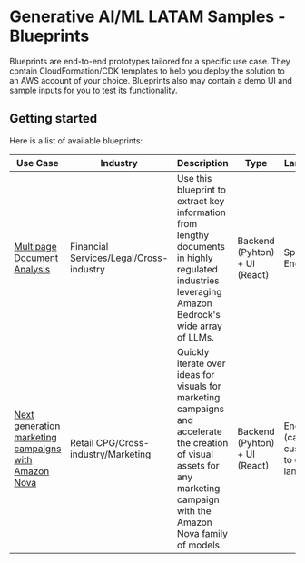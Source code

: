 # Generative AI/ML LATAM Samples - Blueprints

Blueprints are end-to-end prototypes tailored for a specific use case. They contain CloudFormation/CDK templates to help you deploy the solution to an AWS account of your choice. Blueprints also may contain a demo UI and sample inputs for you to test its functionality.

## Getting started

Here is a list of available blueprints:

| Use Case                                                                         | Industry                                | Description                    | Type        | Languages        |
|----------------------------------------------------------------------------------|-----------------------------------------|--------------------------------|-------------|------------------|
| [Multipage Document Analysis](./multipage-document-analysis/README.md) | Financial Services/Legal/Cross-industry | Use this blueprint to extract key information from lengthy documents in highly regulated industries leveraging Amazon Bedrock's wide array of LLMs. | Backend (Pyhton) + UI (React) | Spanish, English                               |
| [Next generation marketing campaigns with Amazon Nova ](./blueprints/genai-marketing-campaigns/README.md)                                          | Retail CPG/Cross-industry/Marketing              | Quickly iterate over ideas for visuals for marketing campaigns and accelerate the creation of visual assets for any marketing campaign with the Amazon Nova family of models.                                                                                                                                                                      | Backend (Pyhton) + UI (React) | English (can be customized to other languages) |
